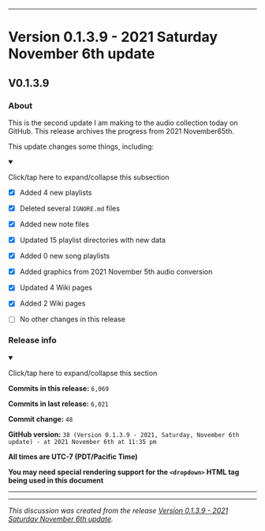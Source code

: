 
***

# Version 0.1.3.9 - 2021 Saturday November 6th update

## V0.1.3.9

### About

This is the second update I am making to the audio collection today on GitHub. This release archives the progress from 2021 November65th.

This update changes some things, including:

<details open><summary><p>Click/tap here to expand/collapse this subsection</p></summary>

- [x] Added 4 new playlists

- [x] Deleted several `IGNORE.md` files

- [x] Added new note files

- [x] Updated 15 playlist directories with new data

- [x] Added 0 new song playlists

- [x] Added graphics from 2021 November 5th audio conversion

- [x] Updated 4 Wiki pages

- [x] Added 2 Wiki pages

- [ ] No other changes in this release

</details>

### Release info

<details open><summary><p>Click/tap here to expand/collapse this section</p></summary>

**Commits in this release:** `6,069`

**Commits in last release:** `6,021`

**Commit change:** `48`

**GitHub version:** `38 (Version 0.1.3.9 - 2021, Saturday, November 6th update) - at 2021 November 6th at 11:35 pm`

**All times are UTC-7 (PDT/Pacific Time)**

**You may need special rendering support for the `<dropdown>` HTML tag being used in this document**

</details>

***


<hr /><em>This discussion was created from the release <a href='https://github.com/seanpm2001/SeansAudioDB/releases/tag/V0.1.3.9'>Version 0.1.3.9 - 2021 Saturday November 6th update</a>.</em>
